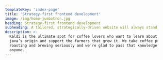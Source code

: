 ```yaml
---
templateKey: 'index-page'
title: 'Strategy-first frontend development'
image: /img/home-jumbotron.jpg
heading: Strategy-first frontend development
subheading: A tailored, strategically-driven website will always stand out. I create, design, and talk about crafting responsive, user-friendly, and standards compliant websites with the latest in technology.
description: >-
  Kaldi is the ultimate spot for coffee lovers who want to learn about their
  java’s origin and support the farmers that grew it. We take coffee production,
  roasting and brewing seriously and we’re glad to pass that knowledge to
  anyone.
---
```



